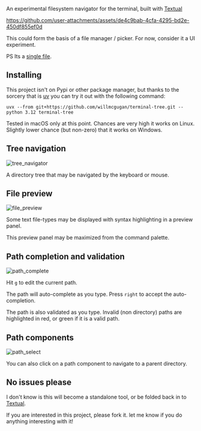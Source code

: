 
An experimental filesystem navigator for the terminal, built with [Textual](https://github.com/textualize/textual)


https://github.com/user-attachments/assets/de4c9bab-4cfa-4295-bd2e-450df855ef0d

This could form the basis of a file manager / picker.
For now, consider it a UI experiment.

PS Its a [single file](https://github.com/willmcgugan/terminal-tree/blob/main/tree.py).

## Installing

This project isn't on Pypi or other package manager, but thanks to the sorcery that is [uv](https://docs.astral.sh/uv/guides/tools/) you can try it out with the following command:

```
uvx --from git+https://github.com/willmcgugan/terminal-tree.git --python 3.12 terminal-tree
```

Tested in macOS only at this point. Chances are very high it works on Linux. Slightly lower chance (but non-zero) that it works on Windows.

## Tree navigation

![tree_navigator](https://github.com/user-attachments/assets/52705568-4d1b-47e5-9d5b-d7bfe8ad509e)

A directory tree that may be navigated by the keyboard or mouse.

## File preview

![file_preview](https://github.com/user-attachments/assets/79d2d351-abca-45f6-82b2-5c7a82fef316)

Some text file-types may be displayed with syntax highlighting in a preview panel.

This preview panel may be maximized from the command palette.

## Path completion and validation

![path_complete](https://github.com/user-attachments/assets/6ae4a414-9b4d-4b5d-812a-fdb8ddf3381c)

Hit `g` to edit the current path.

The path will auto-complete as you type. Press `right` to accept the auto-completion.

The path is also validated as you type. Invalid (non directory) paths are highlighted in red, or green if it is a valid path.

## Path components

![path_select](https://github.com/user-attachments/assets/6310badf-a5ba-43fc-a8fd-97cce69ad161)


You can also click on a path component to navigate to a parent directory.

## No issues please

I don't know is this will become a standalone tool, or be folded back in to [Textual](https://github.com/textualize/textual).

If you are interested in this project, please fork it. let me know if you do anything interesting with it!
